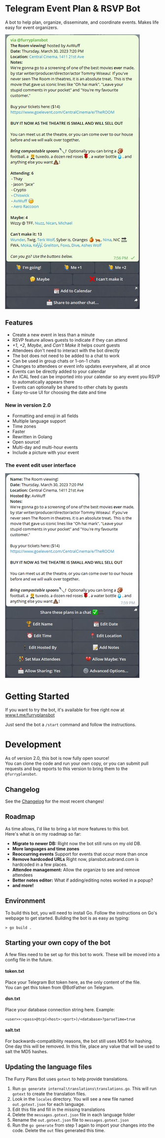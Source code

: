 # Telegram Event Plan & RSVP Bot

A bot to help plan, organize, disseminate, and coordinate events. Makes life easy for event organizers.

![Example event](imgs/sample1.jpg?raw=true "Example event UI")

## Features 

- Create a new event in less than a minute
- RSVP feature allows guests to indicate if they can attend
- _+1_, _+2_, _Maybe_, and _Can't Make It_ helps count guests
- Attendees don't need to interact with the bot directly
- The bot does not need to be added to a chat to work
- Can be used in group chats or 1-on-1 chats
- Changes to attendees or event info updates everywhere, all at once
- Events can be directly added to your calendar
- An ICAL feed can be imported into your calendar so any event you RSVP to automatically appears there
- Events can optionally be shared to other chats by guests
- Easy-to-use UI for choosing the date and time

### New in version 2.0
- Formatting and emoji in all fields
- Multiple language support
- Time zones
- Faster
- Rewritten in Golang
- Open source!
- Multi-day and multi-hour events
- Include a picture with your event

### The event edit user interface
![Edit UI](imgs/editui.jpg?raw=true "The Edit UI")

# Getting Started

If you want to try the bot, it's available for free right now at 
www.t.me/furryplansbot

Just send the bot a `/start` command and follow the instructions.

# Development

As of version 2.0, this bot is now fully open source!  
You can clone the code and run your own copy, or you can submit pull requests 
and bug reports to this version to bring them to the `@furryplansbot`.

## Changelog
See the [Changelog](changelog.md) for the most recent changes!

## Roadmap

As time allows, I'd like to bring a lot more features to this bot.  
Here's what is on my roadmap so far:
- **Migrate to newer DB:** Right now the bot still runs on my old DB. 
- **More languages and time zones** 
- **Reoccurring events** Support for events that occur more than once
- **Remove hardcoded URLs** Right now, plansbot.avbrand.com is hardcoded in a few places.
- **Attendee management:** Allow the organize to see and remove attendees
- **Better notes editor:** What if adding/editing notes worked in a popup?
- **and more!**

## Environment

To build this bot, you will need to install Go.  Follow the instructions on Go's webpage to get started.
Building the bot is as easy as typing:
```shell
> go build .
```

## Starting your own copy of the bot

A few files need to be set up for this bot to work.  These will be moved into a config file in the future.

#### token.txt 
Place your Telegram Bot token here, as the only content of the file.  
You can get this token from @BotFather on Telegram.  

#### dsn.txt 
Place your database connection string here.  Example:
```
<user>>:<pass>@tcp(<host>:<port>)/<database>?parseTime=true
```

#### salt.txt
For backwards-compatibility reasons, the bot still uses MD5 for hashing.  
One day this will be removed.
In this file, place any value that will be used to salt the MD5 hashes.

## Updating the language files
The Furry Plans Bot uses `gotext` to help provide translations.
1. Run `go generate internal\translations\translations.go`. This will run `gotext` to create the translation files.
2. Look in the `locales` directory.  You will see a new file named `out.gotext.json` for each language.
3. Edit this file and fill in the missing translations
4. Delete the `messages.gotext.json` file in each language folder
5. Rename the `out.gotext.json` file to `messages.gotext.json`
6. Run the `go generate` from step 1 again to import your changes into the code. Delete the `out` files generated this time. 